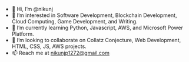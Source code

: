 - 👋 Hi, I’m @nikunj
- 👀 I’m interested in Software Development, Blockchain Development, Cloud Computing, Game Development, and Writing.
- 🌱 I’m currently learning Python, Javascript, AWS, and Microsoft Power Platform.
- 💞️ I’m looking to collaborate on Collatz Conjecture, Web Development, HTML, CSS, JS, AWS projects.
- 📫 Reach me at nikunjp1272@gmail.com

<!---
nikunjp1272/nikunjp1272 is a ✨ special ✨ repository because its `README.md` (this file) appears on your GitHub profile.
You can click the Preview link to take a look at your changes.
--->
